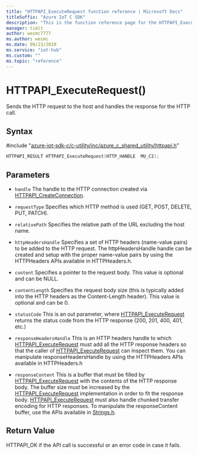 ```yaml
---                             
title: "HTTPAPI_ExecuteRequest function reference | Microsoft Docs" 
titleSuffix: "Azure IoT C SDK"            
description: "This is the function reference page for the HTTPAPI_ExecuteRequest() function in the Azure IoT C SDK. This SDK is used with Azure IoT Hub and Azure IoT Hub Device Provisioning Service"            
manager: timlt                 
author: wesmc7777              
ms.author: wesmc               
ms.date: 09/23/2020                    
ms.service: "iot-hub"             
ms.custom: ""                
ms.topic: "reference"        
---                            
```


# HTTPAPI_ExecuteRequest()

Sends the HTTP request to the host and handles the response for the HTTP call.

## Syntax

\#include "[azure-iot-sdk-c/c-utility/inc/azure_c_shared_utility/httpapi.h](../httpapi-h.md)"  
```C
HTTPAPI_RESULT HTTPAPI_ExecuteRequest(HTTP_HANDLE  MU_C2);
```

## Parameters
* `handle` The handle to the HTTP connection created via [HTTPAPI_CreateConnection](../httpapi-h/httpapi-createconnection.md). 

* `requestType` Specifies which HTTP method is used (GET, POST, DELETE, PUT, PATCH). 

* `relativePath` Specifies the relative path of the URL excluding the host name. 

* `httpHeadersHandle` Specifies a set of HTTP headers (name-value pairs) to be added to the HTTP request. The httpHeadersHandle handle can be created and setup with the proper name-value pairs by using the HTTPHeaders APIs available in HTTPHeaders.h. 

* `content` Specifies a pointer to the request body. This value is optional and can be NULL. 

* `contentLength` Specifies the request body size (this is typically added into the HTTP headers as the Content-Length header). This value is optional and can be 0. 

* `statusCode` This is an out parameter, where [HTTPAPI_ExecuteRequest](../httpapi-h/httpapi-executerequest.md) returns the status code from the HTTP response (200, 201, 400, 401, etc.) 

* `responseHeadersHandle` This is an HTTP headers handle to which [HTTPAPI_ExecuteRequest](../httpapi-h/httpapi-executerequest.md) must add all the HTTP response headers so that the caller of [HTTPAPI_ExecuteRequest](../httpapi-h/httpapi-executerequest.md) can inspect them. You can manipulate responseHeadersHandle by using the HTTPHeaders APIs available in HTTPHeaders.h

* `responseContent` This is a buffer that must be filled by [HTTPAPI_ExecuteRequest](../httpapi-h/httpapi-executerequest.md) with the contents of the HTTP response body. The buffer size must be increased by the [HTTPAPI_ExecuteRequest](../httpapi-h/httpapi-executerequest.md) implementation in order to fit the response body. [HTTPAPI_ExecuteRequest](../httpapi-h/httpapi-executerequest.md) must also handle chunked transfer encoding for HTTP responses. To manipulate the responseContent buffer, use the APIs available in [Strings.h](../strings-h.md).

## Return Value
HTTPAPI_OK if the API call is successful or an error code in case it fails.

